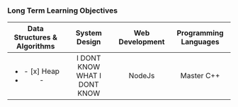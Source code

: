 ### Long Term Learning Objectives


| Data Structures & Algorithms|System Design|Web Development|Programming Languages
| :-------------: |:-------------:| :-----:| :-----:|
| <ul><li>- [x] Heap</li><li>-   | I DONT KNOW WHAT I DONT KNOW | NodeJs | Master C++      |

<!--
**alelopezperez/alelopezperez** is a ✨ _special_ ✨ repository because its `README.md` (this file) appears on your GitHub profile.

Here are some ideas to get you started:

- 🔭 I’m currently working on ...
- 🌱 I’m currently learning ...
- 👯 I’m looking to collaborate on ...
- 🤔 I’m looking for help with ...
- 💬 Ask me about ...
- 📫 How to reach me: ...
- 😄 Pronouns: ...
- ⚡ Fun fact: ...
-->
